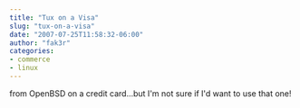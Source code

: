 ```yaml
---
title: "Tux on a Visa"
slug: "tux-on-a-visa"
date: "2007-07-25T11:58:32-06:00"
author: "fak3r"
categories:
- commerce
- linux
---
```


 from OpenBSD on a credit card...but I'm not sure if I'd want to use that one!
